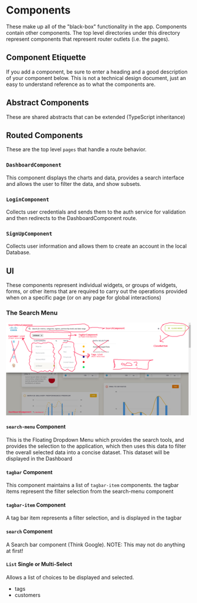 # Components

These make up all of the "black-box" functionality in the app. Components contain
other components. The top level directories under this directory represent
components that represent router outlets (i.e. the pages).  

## Component Etiquette
If you add a component, be sure to enter a heading and a good description of your
component below. This is not a technical design document, just an easy to understand
reference as to what the components are.

## Abstract Components
These are shared abstracts that can be extended (TypeScript inheritance)

## Routed Components
These are the top level `pages` that handle a route behavior.

### `DashboardComponent`
This component displays the charts and data, provides a search interface
and allows the user to filter the data, and show subsets.

### `LoginComponent`
Collects user credentials and sends them to the auth service for validation and then
redirects to the DashboardComponent route.

### `SignUpComponent`
Collects user information and allows them to create an account in the local Database.

## UI
These components represent individual widgets, or groups of widgets, forms, or
other items that are required to carry out the operations provided when on a specific
page (or on any page for global interactions)

### The Search Menu
![SearchMenuComponents](../../../wiki_src/images/SearchMenuComponents.jpg)

#### `search-menu` Component
This is the Floating Dropdown Menu which provides the search tools, and provides
the selection to the application, which then uses this data to filter the overall
selected data into a concise dataset. This dataset will be displayed in the Dashboard

#### `tagbar` Component
This component maintains a list of `tagbar-item` components. the tagbar items
represent the filter selection from the search-menu component

#### `tagbar-item` Component
A tag bar item represents a filter selection, and is displayed in the tagbar

#### `search` Component
A Search bar component (Think Google). NOTE: This may not do anything at first!

#### `List` Single or Multi-Select
Allows a list of choices to be displayed and selected.
  - tags
  - customers
